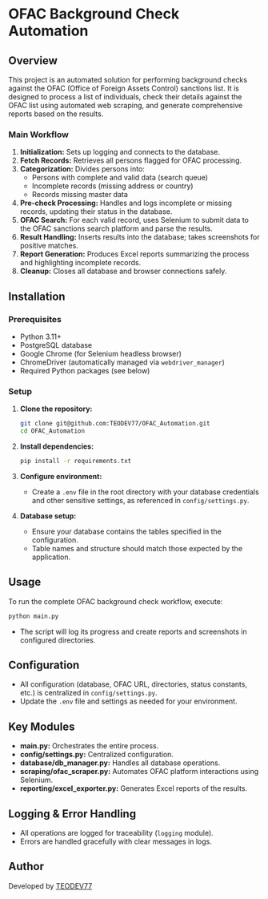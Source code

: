 # OFAC Background Check Automation

## Overview

This project is an automated solution for performing background checks against the OFAC (Office of Foreign Assets Control) sanctions list. It is designed to process a list of individuals, check their details against the OFAC list using automated web scraping, and generate comprehensive reports based on the results.

### Main Workflow

1. **Initialization:** Sets up logging and connects to the database.
2. **Fetch Records:** Retrieves all persons flagged for OFAC processing.
3. **Categorization:** Divides persons into:
   - Persons with complete and valid data (search queue)
   - Incomplete records (missing address or country)
   - Records missing master data
4. **Pre-check Processing:** Handles and logs incomplete or missing records, updating their status in the database.
5. **OFAC Search:** For each valid record, uses Selenium to submit data to the OFAC sanctions search platform and parse the results.
6. **Result Handling:** Inserts results into the database; takes screenshots for positive matches.
7. **Report Generation:** Produces Excel reports summarizing the process and highlighting incomplete records.
8. **Cleanup:** Closes all database and browser connections safely.

## Installation

### Prerequisites

- Python 3.11+
- PostgreSQL database
- Google Chrome (for Selenium headless browser)
- ChromeDriver (automatically managed via `webdriver_manager`)
- Required Python packages (see below)

### Setup

1. **Clone the repository:**
   ```bash
   git clone git@github.com:TEODEV77/OFAC_Automation.git
   cd OFAC_Automation
   ```

2. **Install dependencies:**
   ```bash
   pip install -r requirements.txt
   ```

3. **Configure environment:**
   - Create a `.env` file in the root directory with your database credentials and other sensitive settings, as referenced in `config/settings.py`.

4. **Database setup:**
   - Ensure your database contains the tables specified in the configuration.
   - Table names and structure should match those expected by the application.

## Usage

To run the complete OFAC background check workflow, execute:

```bash
python main.py
```

- The script will log its progress and create reports and screenshots in configured directories.

## Configuration

- All configuration (database, OFAC URL, directories, status constants, etc.) is centralized in `config/settings.py`.
- Update the `.env` file and settings as needed for your environment.

## Key Modules

- **main.py:** Orchestrates the entire process.
- **config/settings.py:** Centralized configuration.
- **database/db_manager.py:** Handles all database operations.
- **scraping/ofac_scraper.py:** Automates OFAC platform interactions using Selenium.
- **reporting/excel_exporter.py:** Generates Excel reports of the results.

## Logging & Error Handling

- All operations are logged for traceability (`logging` module).
- Errors are handled gracefully with clear messages in logs.

## Author

Developed by [TEODEV77](https://github.com/TEODEV77)


